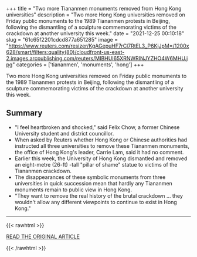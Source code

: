 +++
title = "Two more Tiananmen monuments removed from Hong Kong universities"
description = "Two more Hong Kong universities removed on Friday public monuments to the 1989 Tiananmen protests in Beijing, following the dismantling of a sculpture commemorating victims of the crackdown at another university this week."
date = "2021-12-25 00:10:18"
slug = "61c65f2201cdcd877a651285"
image = "https://www.reuters.com/resizer/KgAGepuHF7rCl7RtEL3_P6KjJpM=/1200x628/smart/filters:quality(80)/cloudfront-us-east-2.images.arcpublishing.com/reuters/MIBHUI65XRNWRINJYZHO4W6MHU.jpg"
categories = ['tiananmen', 'monuments', 'hong']
+++

Two more Hong Kong universities removed on Friday public monuments to the 1989 Tiananmen protests in Beijing, following the dismantling of a sculpture commemorating victims of the crackdown at another university this week.

## Summary

- "I feel heartbroken and shocked," said Felix Chow, a former Chinese University student and district councillor.
- When asked by Reuters whether Hong Kong or Chinese authorities had instructed all three universities to remove these Tiananmen monuments, the office of Hong Kong's leader, Carrie Lam, said it had no comment.
- Earlier this week, the University of Hong Kong dismantled and removed an eight-metre (26-ft) -tall "pillar of shame" statue to victims of the Tiananmen crackdown.
- The disappearances of these symbolic monuments from three universities in quick succession mean that hardly any Tiananmen monuments remain to public view in Hong Kong.
- "They want to remove the real history of the brutal crackdown ... they wouldn't allow any different viewpoints to continue to exist in Hong Kong."

---

{{< rawhtml >}}
  <p class="article-category">
    <a target="_blank" href="https://www.reuters.com/world/asia-pacific/two-more-tiananmen-monuments-removed-hong-kong-university-campuses-2021-12-24/">READ THE ORIGINAL ARTICLE</a>
  </p>
{{< /rawhtml >}}
